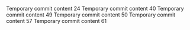 Temporary commit content 24
Temporary commit content 40
Temporary commit content 49
Temporary commit content 50
Temporary commit content 57
Temporary commit content 61
